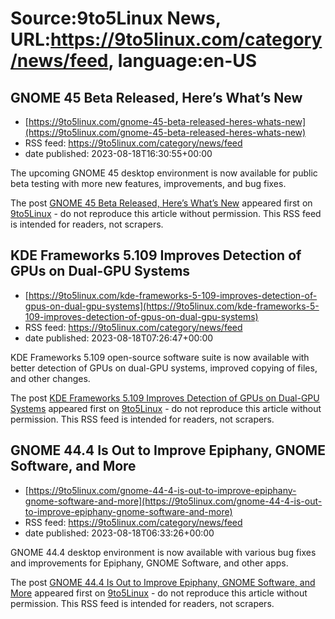 # Source:9to5Linux News, URL:https://9to5linux.com/category/news/feed, language:en-US

## GNOME 45 Beta Released, Here’s What’s New
 - [https://9to5linux.com/gnome-45-beta-released-heres-whats-new](https://9to5linux.com/gnome-45-beta-released-heres-whats-new)
 - RSS feed: https://9to5linux.com/category/news/feed
 - date published: 2023-08-18T16:30:55+00:00

<p>The upcoming GNOME 45 desktop environment is now available for public beta testing with more new features, improvements, and bug fixes.</p>
<p>The post <a href="https://9to5linux.com/gnome-45-beta-released-heres-whats-new" rel="nofollow">GNOME 45 Beta Released, Here&#8217;s What&#8217;s New</a> appeared first on <a href="https://9to5linux.com" rel="nofollow">9to5Linux</a> - do not reproduce this article without permission. This RSS feed is intended for readers, not scrapers.</p>

## KDE Frameworks 5.109 Improves Detection of GPUs on Dual-GPU Systems
 - [https://9to5linux.com/kde-frameworks-5-109-improves-detection-of-gpus-on-dual-gpu-systems](https://9to5linux.com/kde-frameworks-5-109-improves-detection-of-gpus-on-dual-gpu-systems)
 - RSS feed: https://9to5linux.com/category/news/feed
 - date published: 2023-08-18T07:26:47+00:00

<p>KDE Frameworks 5.109 open-source software suite is now available with better detection of GPUs on dual-GPU systems, improved copying of files, and other changes.</p>
<p>The post <a href="https://9to5linux.com/kde-frameworks-5-109-improves-detection-of-gpus-on-dual-gpu-systems" rel="nofollow">KDE Frameworks 5.109 Improves Detection of GPUs on Dual-GPU Systems</a> appeared first on <a href="https://9to5linux.com" rel="nofollow">9to5Linux</a> - do not reproduce this article without permission. This RSS feed is intended for readers, not scrapers.</p>

## GNOME 44.4 Is Out to Improve Epiphany, GNOME Software, and More
 - [https://9to5linux.com/gnome-44-4-is-out-to-improve-epiphany-gnome-software-and-more](https://9to5linux.com/gnome-44-4-is-out-to-improve-epiphany-gnome-software-and-more)
 - RSS feed: https://9to5linux.com/category/news/feed
 - date published: 2023-08-18T06:33:26+00:00

<p>GNOME 44.4 desktop environment is now available with various bug fixes and improvements for Epiphany, GNOME Software, and other apps.</p>
<p>The post <a href="https://9to5linux.com/gnome-44-4-is-out-to-improve-epiphany-gnome-software-and-more" rel="nofollow">GNOME 44.4 Is Out to Improve Epiphany, GNOME Software, and More</a> appeared first on <a href="https://9to5linux.com" rel="nofollow">9to5Linux</a> - do not reproduce this article without permission. This RSS feed is intended for readers, not scrapers.</p>

